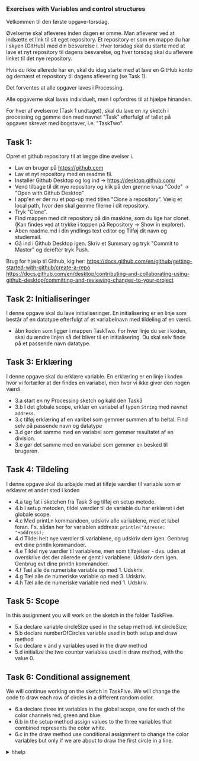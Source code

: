 ### Exercises with Variables and control structures

Velkommen til den første opgave-torsdag. 

Øvelserne skal afleveres inden dagen er omme. Man afleverer ved at indsætte et link til sit eget repository.
Et repository er som en mappe du har i skyen (GitHub) med din besvarelse i. Hver torsdag skal du starte med at lave et nyt repository til dagens besvarelse, og hver torsdag skal du aflevere linket til det nye repository.

Hvis du ikke allerede har en, skal du idag starte med at lave en GitHub konto og dernæst et repository til dagens aflevering (se Task 1). 

Det forventes at alle opgaver laves i Processing. 

Alle opgaverne skal laves individuelt, men I opfordres til at hjælpe hinanden.

For hver af øvelserne (Task 1 undtaget), skal du lave en ny sketch i processing og gemme den med navnet "Task" efterfulgt af tallet på opgaven skrevet med bogstaver, i.e. "TaskTwo".

## Task 1: 
Opret et github repository til at lægge dine øvelser i. 
- Lav en bruger på https://github.com
- Lav et nyt repository med en readme fil. 
- Installér Github Desktop og log ind -> https://desktop.github.com/  
- Vend tilbage til dit nye repository og klik på den grønne knap "Code" -> "Open with Github Desktop"
- I app'en er der nu et pop-up med titlen "Clone a repository". Vælg et local path, hvor den skal gemme filerne i dit repository. 
- Tryk "Clone". 
- Find mappen med dit repository på din maskine, som du lige har clonet. (Kan findes ved at trykke i toppen på Repository -> Show in explorer).
- Åben readme.md i din yndlings text editor og Tilføj dit navn og studiemail. 
- Gå ind i Github Desktop igen. Skriv et Summary og tryk "Commit to Master" og derefter tryk Push. 


Brug for hjælp til Github, kig her: 
https://docs.github.com/en/github/getting-started-with-github/create-a-repo 
https://docs.github.com/en/desktop/contributing-and-collaborating-using-github-desktop/committing-and-reviewing-changes-to-your-project


## Task 2: Initialiseringer
I denne opgave skal du lave initialiseringer. En initialisering er en linje som består af en datatype efterfulgt af et variabelnavn med tildeling af en værdi.
- åbn koden som ligger i mappen TaskTwo. For hver linje du ser i koden, skal du ændre linjen så det bliver til en initialisering. Du skal selv finde på et passende navn datatype.

## Task 3: Erklæring
I denne opgave skal du erklære variable. En erklæring er en linje i koden hvor vi fortæller at der findes en variabel, men hvor vi ikke giver den nogen værdi.
 - 3.a start en ny Processing sketch og kald den Task3
 - 3.b I det globale scope, erklær en variabel af typen <code>String</code> med navnet <code>address</code>.
 - 3.c tilføj erklæring af en varibel som gemmer summen af to heltal. Find selv på passende navn og datatype
 - 3.d gør det samme med en variabel som gemmer resultatet af en division.
 - 3.e gør det samme med en variabel som gemmer en besked til brugeren.

## Task 4: Tildeling
I denne opgave skal du arbejde med at tilføje værdier til variable som er erklæret et andet sted i koden
 - 4.a tag fat i sketchen fra Task 3 og tilføj en setup metode.
 - 4.b I setup metoden, tildel værdier til de variable du har erklæret i det globale scope.
 - 4.c Med printLn kommandoen, udskriv alle variablene, med et label foran. Fx. sådan her for variablen address: <code>println("Adresse: "+address);</code>
 - 4.d Tildel helt nye værdier til variablene, og udskriv dem igen. Genbrug evt dine println kommandoer.
 - 4.e Tildel nye værdier til variablene, men som tilføjelser - dvs. uden at overskrive det der allerede er gemt i variablene. Udskriv dem igen. Genbrug evt dine println kommandoer.
 - 4.f Tæl alle de numeriske variable op med 1. Udskriv.
 - 4.g Tæl alle de numeriske variable op med 3. Udskriv.
 - 4.h Tæl alle de numeriske variable ned med 1. Udskriv.

## Task 5: Scope
In this assignment you will work on the sketch in the folder TaskFive.
- 5.a declare variable circleSize used in the setup method.
int circleSize;
- 5.b declare numberOfCircles variable used in both setup and draw method
- 5.c declare x and y variables used in the draw method
- 5.d initialize the two counter variables used in draw method, with the value 0.

## Task 6: Conditional assignement
We will continue working on the sketch in TaskFive. We will change the code to draw each row of circles in a different random color.
- 6.a  declare three int variables in the global scope, one for each of the color channels red, green and blue.
- 6.b in the setup method assign values to the three variables that combined represents the color white.
- 6.c in the draw method use conditional assignment to change the color variables but only if we are about to draw the first circle in a line.
<details>
  <summary>hhelp</summary>
  <p>  
    Generate new random color if <code>counter == 0</code>, otherwise let it remain the same value.
  
<details>
  <summary>mere hjælp</summary>
  <p>
    <code>
    red = counter==0 ? (int)random(255):red;  
</code>



